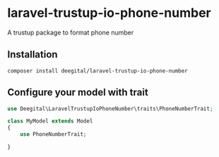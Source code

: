# laravel-trustup-io-phone-number

A trustup package to format phone number

## Installation

```shell
composer install deegital/laravel-trustup-io-phone-number
```

## Configure your model with trait

```php
use Deegital\LaravelTrustupIoPhoneNumber\traits\PhoneNumberTrait;

class MyModel extends Model
{
    use PhoneNumberTrait;

}
```
